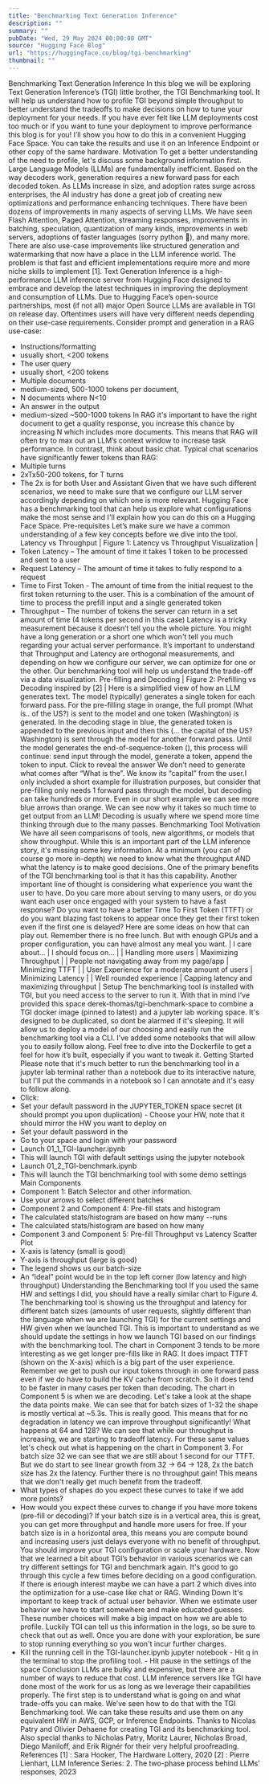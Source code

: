```yaml
---
title: "Benchmarking Text Generation Inference"
description: ""
summary: ""
pubDate: "Wed, 29 May 2024 00:00:00 GMT"
source: "Hugging Face Blog"
url: "https://huggingface.co/blog/tgi-benchmarking"
thumbnail: ""
---
```


Benchmarking Text Generation Inference
In this blog we will be exploring Text Generation Inference’s (TGI) little brother, the TGI Benchmarking tool. It will help us understand how to profile TGI beyond simple throughput to better understand the tradeoffs to make decisions on how to tune your deployment for your needs. If you have ever felt like LLM deployments cost too much or if you want to tune your deployment to improve performance this blog is for you!
I’ll show you how to do this in a convenient Hugging Face Space. You can take the results and use it on an Inference Endpoint or other copy of the same hardware.
Motivation
To get a better understanding of the need to profile, let's discuss some background information first.
Large Language Models (LLMs) are fundamentally inefficient. Based on the way decoders work, generation requires a new forward pass for each decoded token. As LLMs increase in size, and adoption rates surge across enterprises, the AI industry has done a great job of creating new optimizations and performance enhancing techniques.
There have been dozens of improvements in many aspects of serving LLMs. We have seen Flash Attention, Paged Attention, streaming responses, improvements in batching, speculation, quantization of many kinds, improvements in web servers, adoptions of faster languages (sorry python 🐍), and many more. There are also use-case improvements like structured generation and watermarking that now have a place in the LLM inference world. The problem is that fast and efficient implementations require more and more niche skills to implement [1].
Text Generation Inference is a high-performance LLM inference server from Hugging Face designed to embrace and develop the latest techniques in improving the deployment and consumption of LLMs. Due to Hugging Face’s open-source partnerships, most (if not all) major Open Source LLMs are available in TGI on release day.
Oftentimes users will have very different needs depending on their use-case requirements. Consider prompt and generation in a RAG use-case:
- Instructions/formatting
- usually short, <200 tokens
- The user query
- usually short, <200 tokens
- Multiple documents
- medium-sized, 500-1000 tokens per document,
- N documents where N<10
- An answer in the output
- medium-sized ~500-1000 tokens
In RAG it's important to have the right document to get a quality response, you increase this chance by increasing N which includes more documents. This means that RAG will often try to max out an LLM’s context window to increase task performance. In contrast, think about basic chat. Typical chat scenarios have significantly fewer tokens than RAG:
- Multiple turns
- 2xTx50-200 tokens, for T turns
- The 2x is for both User and Assistant
Given that we have such different scenarios, we need to make sure that we configure our LLM server accordingly depending on which one is more relevant. Hugging Face has a benchmarking tool that can help us explore what configurations make the most sense and I'll explain how you can do this on a Hugging Face Space.
Pre-requisites
Let’s make sure we have a common understanding of a few key concepts before we dive into the tool.
Latency vs Throughput
| Figure 1: Latency vs Throughput Visualization |
- Token Latency – The amount of time it takes 1 token to be processed and sent to a user
- Request Latency – The amount of time it takes to fully respond to a request
- Time to First Token - The amount of time from the initial request to the first token returning to the user. This is a combination of the amount of time to process the prefill input and a single generated token
- Throughput – The number of tokens the server can return in a set amount of time (4 tokens per second in this case)
Latency is a tricky measurement because it doesn’t tell you the whole picture. You might have a long generation or a short one which won't tell you much regarding your actual server performance.
It’s important to understand that Throughput and Latency are orthogonal measurements, and depending on how we configure our server, we can optimize for one or the other. Our benchmarking tool will help us understand the trade-off via a data visualization.
Pre-filling and Decoding
| Figure 2: Prefilling vs Decoding inspired by [2] |
Here is a simplified view of how an LLM generates text. The model (typically) generates a single token for each forward pass. For the pre-filling stage in orange, the full prompt (What is.. of the US?) is sent to the model and one token (Washington) is generated. In the decoding stage in blue, the generated token is appended to the previous input and then this (... the capital of the US? Washington) is sent through the model for another forward pass. Until the model generates the end-of-sequence-token (<EOS>), this process will continue: send input through the model, generate a token, append the token to input.
Click to reveal the answer
We don’t need to generate what comes after “What is the”. We know its “capital” from the user.I only included a short example for illustration purposes, but consider that pre-filling only needs 1 forward pass through the model, but decoding can take hundreds or more. Even in our short example we can see more blue arrows than orange. We can see now why it takes so much time to get output from an LLM! Decoding is usually where we spend more time thinking through due to the many passes.
Benchmarking Tool
Motivation
We have all seen comparisons of tools, new algorithms, or models that show throughput. While this is an important part of the LLM inference story, it's missing some key information. At a minimum (you can of course go more in-depth) we need to know what the throughput AND what the latency is to make good decisions. One of the primary benefits of the TGI benchmarking tool is that it has this capability.
Another important line of thought is considering what experience you want the user to have. Do you care more about serving to many users, or do you want each user once engaged with your system to have a fast response? Do you want to have a better Time To First Token (TTFT) or do you want blazing fast tokens to appear once they get their first token even if the first one is delayed?
Here are some ideas on how that can play out. Remember there is no free lunch. But with enough GPUs and a proper configuration, you can have almost any meal you want.
| I care about… | I should focus on… |
| Handling more users | Maximizing Throughput |
| People not navigating away from my page/app | Minimizing TTFT |
| User Experience for a moderate amount of users | Minimizing Latency |
| Well rounded experience | Capping latency and maximizing throughput |
Setup
The benchmarking tool is installed with TGI, but you need access to the server to run it. With that in mind I’ve provided this space derek-thomas/tgi-benchmark-space to combine a TGI docker image (pinned to latest) and a jupyter lab working space. It's designed to be duplicated, so dont be alarmed if it's sleeping. It will allow us to deploy a model of our choosing and easily run the benchmarking tool via a CLI. I’ve added some notebooks that will allow you to easily follow along. Feel free to dive into the Dockerfile to get a feel for how it’s built, especially if you want to tweak it.
Getting Started
Please note that it's much better to run the benchmarking tool in a jupyter lab terminal rather than a notebook due to its interactive nature, but I'll put the commands in a notebook so I can annotate and it's easy to follow along.
- Click:
- Set your default password in the
JUPYTER_TOKEN
space secret (it should prompt you upon duplication) - Choose your HW, note that it should mirror the HW you want to deploy on
- Set your default password in the
- Go to your space and login with your password
- Launch
01_1_TGI-launcher.ipynb
- This will launch TGI with default settings using the jupyter notebook
- Launch
01_2_TGI-benchmark.ipynb
- This will launch the TGI benchmarking tool with some demo settings
Main Components
- Component 1: Batch Selector and other information.
- Use your arrows to select different batches
- Component 2 and Component 4: Pre-fill stats and histogram
- The calculated stats/histogram are based on how many
--runs
- The calculated stats/histogram are based on how many
- Component 3 and Component 5: Pre-fill Throughput vs Latency Scatter Plot
- X-axis is latency (small is good)
- Y-axis is throughput (large is good)
- The legend shows us our batch-size
- An “ideal” point would be in the top left corner (low latency and high throughput)
Understanding the Benchmarking tool
If you used the same HW and settings I did, you should have a really similar chart to Figure 4. The benchmarking tool is showing us the throughput and latency for different batch sizes (amounts of user requests, slightly different than the language when we are launching TGI) for the current settings and HW given when we launched TGI. This is important to understand as we should update the settings in how we launch TGI based on our findings with the benchmarking tool.
The chart in Component 3 tends to be more interesting as we get longer pre-fills like in RAG. It does impact TTFT (shown on the X-axis) which is a big part of the user experience. Remember we get to push our input tokens through in one forward pass even if we do have to build the KV cache from scratch. So it does tend to be faster in many cases per token than decoding.
The chart in Component 5 is when we are decoding. Let's take a look at the shape the data points make. We can see that for batch sizes of 1-32 the shape is mostly vertical at ~5.3s. This is really good. This means that for no degradation in latency we can improve throughput significantly! What happens at 64 and 128? We can see that while our throughput is increasing, we are starting to tradeoff latency.
For these same values let's check out what is happening on the chart in Component 3. For batch size 32 we can see that we are still about 1 second for our TTFT. But we do start to see linear growth from 32 -> 64 -> 128, 2x the batch size has 2x the latency. Further there is no throughput gain! This means that we don't really get much benefit from the tradeoff.
- What types of shapes do you expect these curves to take if we add more points?
- How would you expect these curves to change if you have more tokens (pre-fill or decoding)?
If your batch size is in a vertical area, this is great, you can get more throughput and handle more users for free. If your batch size is in a horizontal area, this means you are compute bound and increasing users just delays everyone with no benefit of throughput. You should improve your TGI configuration or scale your hardware.
Now that we learned a bit about TGI’s behavior in various scenarios we can try different settings for TGI and benchmark again. It's good to go through this cycle a few times before deciding on a good configuration. If there is enough interest maybe we can have a part 2 which dives into the optimization for a use-case like chat or RAG.
Winding Down
It's important to keep track of actual user behavior. When we estimate user behavior we have to start somewhere and make educated guesses. These number choices will make a big impact on how we are able to profile. Luckily TGI can tell us this information in the logs, so be sure to check that out as well.
Once you are done with your exploration, be sure to stop running everything so you won't incur further charges.
- Kill the running cell in the
TGI-launcher.ipynb
jupyter notebook - Hit
q
in the terminal to stop the profiling tool. - Hit pause in the settings of the space
Conclusion
LLMs are bulky and expensive, but there are a number of ways to reduce that cost. LLM inference servers like TGI have done most of the work for us as long as we leverage their capabilities properly. The first step is to understand what is going on and what trade-offs you can make. We’ve seen how to do that with the TGI Benchmarking tool. We can take these results and use them on any equivalent HW in AWS, GCP, or Inference Endpoints.
Thanks to Nicolas Patry and Olivier Dehaene for creating TGI and its benchmarking tool. Also special thanks to Nicholas Patry, Moritz Laurer, Nicholas Broad, Diego Maniloff, and Erik Rignér for their very helpful proofreading.
References
[1] : Sara Hooker, The Hardware Lottery, 2020
[2] : Pierre Lienhart, LLM Inference Series: 2. The two-phase process behind LLMs’ responses, 2023